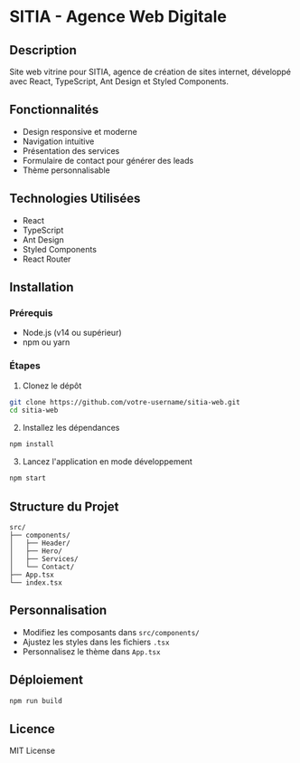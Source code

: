 # SITIA - Agence Web Digitale

## Description
Site web vitrine pour SITIA, agence de création de sites internet, développé avec React, TypeScript, Ant Design et Styled Components.

## Fonctionnalités
- Design responsive et moderne
- Navigation intuitive
- Présentation des services
- Formulaire de contact pour générer des leads
- Thème personnalisable

## Technologies Utilisées
- React
- TypeScript
- Ant Design
- Styled Components
- React Router

## Installation

### Prérequis
- Node.js (v14 ou supérieur)
- npm ou yarn

### Étapes
1. Clonez le dépôt
```bash
git clone https://github.com/votre-username/sitia-web.git
cd sitia-web
```

2. Installez les dépendances
```bash
npm install
```

3. Lancez l'application en mode développement
```bash
npm start
```

## Structure du Projet
```
src/
├── components/
│   ├── Header/
│   ├── Hero/
│   ├── Services/
│   └── Contact/
├── App.tsx
└── index.tsx
```

## Personnalisation
- Modifiez les composants dans `src/components/`
- Ajustez les styles dans les fichiers `.tsx`
- Personnalisez le thème dans `App.tsx`

## Déploiement
```bash
npm run build
```

## Licence
MIT License
